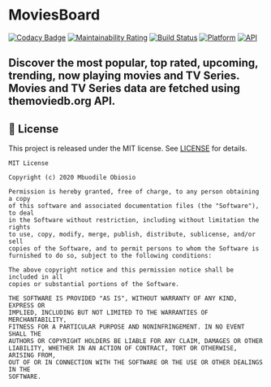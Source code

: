 # MoviesBoard
[![Codacy Badge](https://api.codacy.com/project/badge/Grade/23692417882c4748a27142a667ad3918)](https://app.codacy.com/gh/mbobiosio/MoviesBoard?utm_source=github.com&utm_medium=referral&utm_content=mbobiosio/MoviesBoard&utm_campaign=Badge_Grade)
[![Maintainability Rating](https://sonarcloud.io/api/project_badges/measure?project=mbobiosio_MoviesBoard&metric=sqale_rating)](https://sonarcloud.io/dashboard?id=mbobiosio_MoviesBoard)
[![Build Status](https://app.bitrise.io/app/f153ab3caf794d19/status.svg?token=Lcsa3CZ_Xfe6fRJg3tQL-g&branch=main)](https://app.bitrise.io/app/f153ab3caf794d19)
[![Platform](https://img.shields.io/badge/platform-android-brightgreen)](https://developer.android.com/reference)
[![API](https://img.shields.io/badge/API-21%2B-brightgreen.svg?style=flat)](https://developer.android.com/studio/releases/platforms#5.0)

## Discover the most popular, top rated, upcoming, trending, now playing movies and TV Series. Movies and TV Series data are fetched using themoviedb.org API.





## 📝 License
This project is released under the MIT license.
See [LICENSE](./LICENSE) for details.

```
MIT License

Copyright (c) 2020 Mbuodile Obiosio

Permission is hereby granted, free of charge, to any person obtaining a copy
of this software and associated documentation files (the "Software"), to deal
in the Software without restriction, including without limitation the rights
to use, copy, modify, merge, publish, distribute, sublicense, and/or sell
copies of the Software, and to permit persons to whom the Software is
furnished to do so, subject to the following conditions:

The above copyright notice and this permission notice shall be included in all
copies or substantial portions of the Software.

THE SOFTWARE IS PROVIDED "AS IS", WITHOUT WARRANTY OF ANY KIND, EXPRESS OR
IMPLIED, INCLUDING BUT NOT LIMITED TO THE WARRANTIES OF MERCHANTABILITY,
FITNESS FOR A PARTICULAR PURPOSE AND NONINFRINGEMENT. IN NO EVENT SHALL THE
AUTHORS OR COPYRIGHT HOLDERS BE LIABLE FOR ANY CLAIM, DAMAGES OR OTHER
LIABILITY, WHETHER IN AN ACTION OF CONTRACT, TORT OR OTHERWISE, ARISING FROM,
OUT OF OR IN CONNECTION WITH THE SOFTWARE OR THE USE OR OTHER DEALINGS IN THE
SOFTWARE.
```